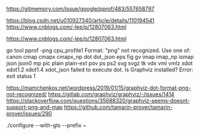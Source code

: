 https://gitmemory.com/issue/google/pprof/483/557658797

https://blog.csdn.net/u010927340/article/details/110194541
https://www.cnblogs.com/-lee/p/12807063.html

https://www.cnblogs.com/-lee/p/12807063.html

go tool pprof -png cpu_profile1
Format: "png" not recognized. Use one of: canon cmap cmapx cmapx_np dot dot_json eps fig gv imap imap_np ismap json json0 mp pic plain plain-ext pov ps ps2 svg svgz tk vdx vml vmlz xdot xdot1.2 xdot1.4 xdot_json
failed to execute dot. Is Graphviz installed? Error: exit status 1



https://mamchenkov.net/wordpress/2019/01/15/graphviz-dot-format-png-not-recognized/
https://gitlab.com/graphviz/graphviz/-/issues/1414
https://stackoverflow.com/questions/35688320/graphviz-seems-doesnt-support-png-and-map
https://github.com/tamarin-prover/tamarin-prover/issues/290

 ./configure --with-gts --prefix ~
